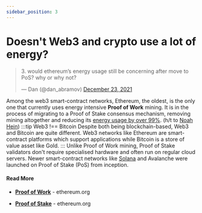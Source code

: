 ```yaml
---
sidebar_position: 3
---
```


# Doesn't Web3 and crypto use a lot of energy?

<blockquote class="twitter-tweet"><p lang="en" dir="ltr">3. would ethereum’s energy usage still be concerning after move to PoS? why or why not?</p>&mdash; Dan (@dan_abramov) <a href="https://twitter.com/dan_abramov/status/1474052061486620672?ref_src=twsrc%5Etfw">December 23, 2021</a></blockquote> <script async src="https://platform.twitter.com/widgets.js" charset="utf-8"></script>

Among the web3 smart-contract networks, Ethereum, the oldest, is the only one that currently uses energy intensive **Proof of Work** mining. It is in the process of migrating to a Proof of Stake consensus mechanism, removing mining altogether and reducing its [ energy usage by over 99%](https://blog.ethereum.org/2021/05/18/country-power-no-more/). (h/t to [Noah Hein](https://twitter.com/NHeinDev/status/1474055532952657926))
:::tip Web3 !== Bitcoin
Despite both being blockchain-based, Web3 and Bitcoin are quite different. Web3 networks like Ethereum are smart-contract platforms which support applications while Bitcoin is a store of value asset like Gold.
:::
Unlike Proof of Work mining, Proof of Stake validators don't require specialised hardware and often run on regular cloud servers. Newer smart-contract networks like [Solana](https://solana.com/news/solana-energy-usage-report-november-2021) and Avalanche were launched on Proof of Stake (PoS) from inception.

#### Read More

- **[Proof of Work](https://ethereum.org/en/developers/docs/consensus-mechanisms/pow/)** - ethereum.org

- **[Proof of Stake](https://ethereum.org/en/developers/docs/consensus-mechanisms/pos/)** - ethereum.org
